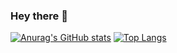 ### Hey there 👋

[![Anurag's GitHub stats](https://github-readme-stats.vercel.app/api?username=JoichiroAkimoto&theme=dark&show_icons=true&show_icons=true&count_private=true&include_all_commits=1)](https://github.com/anuraghazra/github-readme-stats)
[![Top Langs](https://github-readme-stats.vercel.app/api/top-langs/?username=JoichiroAkimoto&theme=dark&layout=compact)](https://github.com/anuraghazra/github-readme-stats)



<!--
**JoichiroAkimoto/JoichiroAkimoto** is a ✨ _special_ ✨ repository because its `README.md` (this file) appears on your GitHub profile.

Here are some ideas to get you started:

- 🔭 I’m currently working on ...
- 🌱 I’m currently learning ...
- 👯 I’m looking to collaborate on ...
- 🤔 I’m looking for help with ...
- 💬 Ask me about ...
- 📫 How to reach me: ...
- 😄 Pronouns: ...
- ⚡ Fun fact: ...
-->
